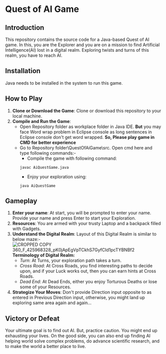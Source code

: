 # Quest of AI Game
## Introduction
This repository contains the source code for a Java-based Quest of AI game. In this, you are the Explorer and you are on a mission to find Artificial Intelligence(AI) lost in a digital realm. Exploring twists and turns of this realm, you have to reach AI.
## Installation
Java needs to be installed in the system to run this game.
## How to Play
1. **Clone or Download the Game**: Clone or download this repository to your local machine.
2. **Compile and Run the Game**:
   - Open Repository folder as workplace folder in Java IDE. **But** you may face Word wrap problem in Eclipse console as long sentences in Eclipse console don't get word wrapped. **So, Please play game in CMD for better experience**
   - Go to Repository folder\QuestOfAiGame\src. Open cmd here and type following commands:-
     *   Compile the game with following command:
       ```
     javac AiQuestGame.java
       ```
     *   Enjoy your exploration using:
       ```
     java AiQuestGame
       ```
## Gameplay
1. **Enter your name**: At start, you will be prompted to enter your name. Provide your name and press Enter to start your Exploration.
2. **Resources**: You are armed with your trusty Laptop and a backpack filled with Gadgets.
3. **Understand the Digital Realm**:
   Layout of this Digital Realm is similar to below maze:-
      ![CROPPED COPY 360_F_425968328_pK0jApEgVpTCkhS7GyfCId1pcTYBNBf2](https://github.com/Shubham955/codeQuest256Game/assets/33603631/e763eec0-5063-4eb8-b0a3-71e1d33615f1)
   **Terminology of Digital Realm:**
   *   *Turn*: At Turns, your exploration path takes a turn.
   *   *Cross Road*: At Cross Roads, you find interesting paths to decide upon, and if your Luck works out, then you can earn hints at Cross Roads.
   *   *Dead End*: At Dead Ends, either you enjoy Torturous Deaths or lose some of your Resources.
5. **Strategize Your Moves**: Don't provide Direction input opposite to as entered in Previous Direction input, otherwise, you might land up exploring same area again and again...
## Victory or Defeat
Your ultimate goal is to find out AI. But, practice caution. You might end up exhausting your lives. On the good side, you can also end up finding AI helping world solve complex problems, do advance scientific research, and to make the world a better place to live.
